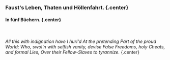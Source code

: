 ### Faust's Leben, Thaten und Höllenfahrt. {.center}
#### In fünf Büchern. {.center}

　

_All this with indignation have I hurl'd_
_At the pretending Part of the proud World;_
_Who, swol'n with selfish vanity, devise_
_False Freedoms, holy Cheats, and formal Lies,_
_Over their Fellow-Slaves to tyrannize._
{.center}